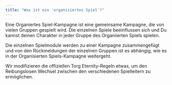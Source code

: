 ```yaml
---
title: "Was ist ein 'organisiertes Spiel'?"
---
```


Eine Organiertes Spiel-Kampagne ist eine gemeinsame Kampagne, die von vielen
Gruppen gespielt wird. Die einzelnen Spiele beeinflussen sich und Du kannst
deinen Charakter in jeder Gruppe des Organiierten Spiels spielen.

Die einzelnen Spielmodule werden zu einer Kampagne zusammengefügt und von den
Rückmeldungen der einzelnen Gruppen ist es abhängig, wie es in der
Organisierten Spiels-Kampagne weitergeht.

Wir modifizieren die offiziellen Torg Eternity-Regeln etwas, um den
Reibungslosen Wechsel zwischen den verschiedenen
Spielleitern zu ermöglichen.

